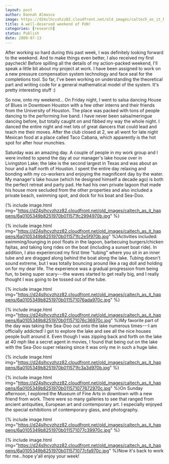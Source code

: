 ```yaml
---
layout: post
author: Dannah Almasco
image: https://d24slhcvzhzz82.cloudfront.net/old_images/caltech_as_it_happens/6a0105349b8251970b011571074d75970c.jpg
title: A well-deserved weekend of FUN!
categories: [research]
status: Publish
date: 2009-07-13
---
```



After working so hard during this past week, I was definitely looking forward to the weekend. And to make things even better, I also received my first paycheck!
Before spilling all the details of my action-packed weekend, I'll speak a little bit about my project at work. I have been assigned to work on a new pressure compensation system technology and face seal for the completions tool. So far, I've been working on understanding the theoretical part and writing code for a general mathematical model of the system. It's pretty interesting stuff :)

So now, onto my weekend... 
On Friday night, I went to salsa dancing House of Blues in Downtown Houston with a few other interns and their friends from the University of Houston. The place was packed with tons of people dancing to the performing live band. I have never been salsa/meringue dancing before, but totally caught on and fibbed my way the whole night. I danced the entire night and met lots of great dancers that could lead and teach me their moves. After the club closed at 2, we all went for late night Mexican food at a place called Taco Cabana, which apparently is the hot spot for after hour munchies.

Saturday was an amazing day. A couple of people in my work group and I were invited to spend the day at our manager's lake house over in Livingston Lake; the lake is the second largest in Texas and was about an hour and a half north of Houston. I spent the entire day relaxing and bonding with my co-workers and enjoying the magnificent day by the water. My manager's lake house (which he designed himself a decade ago) is both the perfect retreat and party pad. He had his own private lagoon that made his house more secluded from the other properties and also included a private beach, swimming spot, and dock for his boat and Sea-Doo. 


{% include image.html img="https://d24slhcvzhzz82.cloudfront.net/old_images/caltech_as_it_happens/6a0105349b8251970b011571fc2994970b.jpg" %}

{% include image.html img="https://d24slhcvzhzz82.cloudfront.net/old_images/caltech_as_it_happens/6a0105349b8251970b011571fc2e5f970b.jpg" %}Activities included: swimming/lounging in pool floats in the lagoon, barbecuing burgers/chicken fajitas, and taking long rides on the boat (including a sunset boat ride). In addition, I also experienced my first time "tubing" where you sit in an inner tube and are dragged along behind the boat along the lake. Tubing doesn't sound extreme, but I was totally bouncing around like a rag doll and holding on for my dear life. The experience was a gradual progression from being fun, to being super scary---the waves started to get really big, and I really thought I was going to be tossed out of the tube. 


{% include image.html img="https://d24slhcvzhzz82.cloudfront.net/old_images/caltech_as_it_happens/6a0105349b8251970b011571076ada970c.jpg" %}

{% include image.html img="https://d24slhcvzhzz82.cloudfront.net/old_images/caltech_as_it_happens/6a0105349b8251970b011571076c36970c.jpg" %}My favorite part of the day was taking the Sea-Doo out onto the lake numerous times---I am officially addicted! I got to explore the lake and see all the nice houses people built around it. Even though I was zipping back and forth on the lake at 40 mph like a secret agent in movies, I found that being out on the lake with the Sea-Doo super relaxing since it was only me in such a huge lake. 


{% include image.html img="https://d24slhcvzhzz82.cloudfront.net/old_images/caltech_as_it_happens/6a0105349b8251970b011571fc3a3d970b.jpg" %}

{% include image.html img="https://d24slhcvzhzz82.cloudfront.net/old_images/caltech_as_it_happens/6a0105349b8251970b011571077672970c.jpg" %}On Sunday afternoon, I explored the Museum of Fine Arts in downtown with a new friend from work. There were so many galleries to see that ranged from ancient antiquities, European art and contemporary art. I especially enjoyed the special exhibitions of contemporary glass, and photography.


{% include image.html img="https://d24slhcvzhzz82.cloudfront.net/old_images/caltech_as_it_happens/6a0105349b8251970b011571077c39970c.jpg" %}

{% include image.html img="https://d24slhcvzhzz82.cloudfront.net/old_images/caltech_as_it_happens/6a0105349b8251970b011571077cfa970c.jpg" %}Now it's back to work for me...hope y'all enjoy your week!

